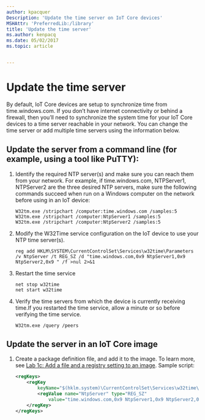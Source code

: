 ```yaml
---
author: kpacquer
Description: 'Update the time server on IoT Core devices'
MSHAttr: 'PreferredLib:/library'
title: 'Update the time server'
ms.author: kenpacq
ms.date: 05/02/2017
ms.topic: article


---
```


# Update the time server

By default, IoT Core devices are setup to synchronize time from time.windows.com.  If you don’t have internet connectivity or behind a firewall, then you’ll need to synchronize the system time for your IoT Core devices to a time server reachable in your network.  You can change the time server or add multiple time servers using the information below.

## Update the server from a command line (for example, using a tool like PuTTY):

1.	 Identify the required NTP server(s) and make sure you can reach them from your network. For example, if time.windows.com, NTPServer1, NTPServer2 are the three desired NTP servers, make sure the following commands succeed when run on a Windows computer on the network before using in an IoT device:
     ```
     W32tm.exe /stripchart /computer:time.windows.com /samples:5
     W32tm.exe /stripchart /computer:NtpServer1 /samples:5
     W32tm.exe /stripchart /computer:NtpServer2 /samples:5
     ```

2.	Modify the W32Time service configuration on the IoT device to use your NTP time server(s).
    ```
    reg add HKLM\SYSTEM\CurrentControlSet\Services\w32time\Parameters /v NtpServer /t REG_SZ /d "time.windows.com,0x9 NtpServer1,0x9 NtpServer2,0x9 " /f >nul 2>&1
    ```

3.	Restart the time service
    ```
    net stop w32time
    net start w32time
    ```

4.	Verify the time servers from which the device is currently receiving time.If you restarted the time service, allow a minute or so before verifying the time service.
    ```
    W32tm.exe /query /peers
    ```

## Update the server in an IoT Core image

1.	Create a package definition file, and add it to the image. To learn more, see [Lab 1c: Add a file and a registry setting to an image](add-a-registry-setting-to-an-image.md). Sample script: 

	``` xml
    <regKeys>
        <regKey
            keyName="$(hklm.system)\CurrentControlSet\Services\w32time\Parameters">
            <regValue name="NtpServer" type="REG_SZ"
                value="time.windows.com,0x9 NtpServer1,0x9 NtpServer2,0x9" />
        </regKey>
    </regKeys>
    ```